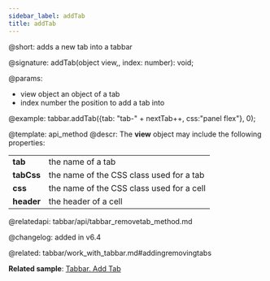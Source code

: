 ```yaml
---
sidebar_label: addTab
title: addTab
---          
```



@short: adds a new tab into a tabbar


@signature: addTab(object view,, index: number): void; 

<!-- void addTab(object view,number index);
addTab(config: ITabbarConfig, index: number): any; -->

@params:
- view 		object		an object of a tab 
- index 	number		the position to add a tab into

@example:
tabbar.addTab({tab: "tab-" + nextTab++, css:"panel flex"}, 0);


@template: api_method
@descr:
The **view** object may include the following properties:

<table class="webixdoc_links">
	<tbody>
        <tr>
			<td class="webixdoc_links0"><b>tab</b></td>
			<td>the name of a tab</td>
		</tr>
        <tr>
			<td class="webixdoc_links0"><b>tabCss</b></td>
			<td>the name of the CSS class used for a tab</td>
		</tr>
        <tr>
			<td class="webixdoc_links0"><b>css</b></td>
			<td>the name of the CSS class used for a cell</td>
		</tr>
        <tr>
			<td class="webixdoc_links0"><b>header</b></td>
			<td>the header of a cell</td>
		</tr>
    </tbody>
</table>

@relatedapi: tabbar/api/tabbar_removetab_method.md

@changelog: added in v6.4

@related: tabbar/work_with_tabbar.md#addingremovingtabs

**Related sample**: [Tabbar. Add Tab](https://snippet.dhtmlx.com/ekke2q8t)